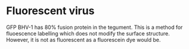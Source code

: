 Fluorescent virus
==================

GFP BHV-1 has 80% fusion protein in the tegument.
This is a method for fluoescence labelling which does not modify the surface structure.
However, it is not as fluorescent as a fluorescein dye would be.


